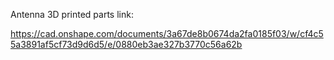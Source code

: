 Antenna 3D printed parts link:

https://cad.onshape.com/documents/3a67de8b0674da2fa0185f03/w/cf4c55a3891af5cf73d9d6d5/e/0880eb3ae327b3770c56a62b